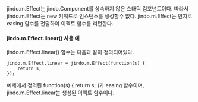 jindo.m.Effect는 jindo.Component를 상속하지 않은 스태틱 컴포넌트이다. 따라서 jindo.m.Effect는 new 키워드로 인스턴스를 생성할수 없다. jindo.m.Effect는 인자로 easing 함수를 전달하여 이펙트 함수를 리턴한다.

#### jindo.m.Effect.linear() 사용 예

jindo.m.Effect.linear() 함수는 다음과 같이 정의되어있다.

	jindo.m.Effect.linear = jindo.m.Effect(function(s) {
	    return s;
	});

예제에서 정의된 function(s) { return s; }가 easing 함수이며, jindo.m.Effect.linear는 생성된 이펙트 함수이다.